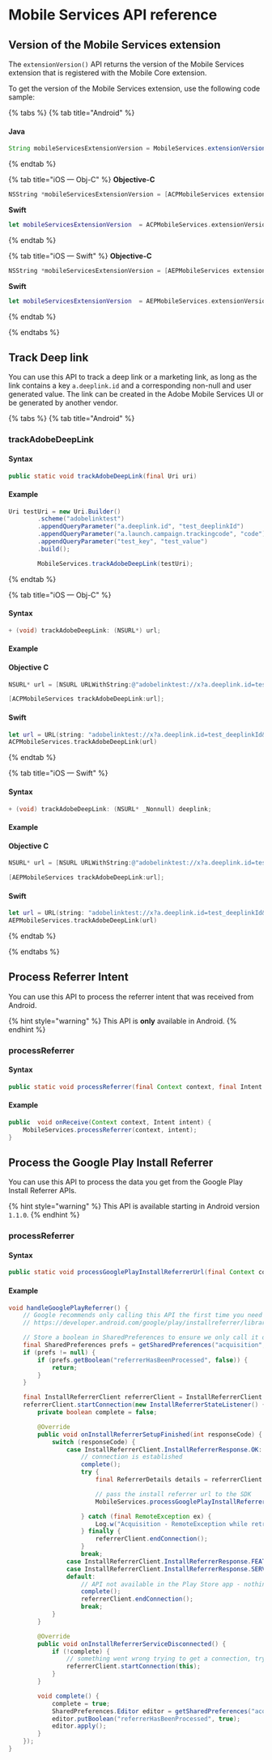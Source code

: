 # Mobile Services API reference

## Version of the Mobile Services extension

The `extensionVersion()` API returns the version of the Mobile Services extension that is registered with the Mobile Core extension.

To get the version of the Mobile Services extension, use the following code sample:

{% tabs %}
{% tab title="Android" %}
#### Java

```java
String mobileServicesExtensionVersion = MobileServices.extensionVersion();
```
{% endtab %}

{% tab title="iOS — Obj-C" %}
**Objective-C**

```objectivec
NSString *mobileServicesExtensionVersion = [ACPMobileServices extensionVersion];
```

**Swift**

```swift
let mobileServicesExtensionVersion  = ACPMobileServices.extensionVersion()
```
{% endtab %}

{% tab title="iOS — Swift" %}
**Objective-C**

```objectivec
NSString *mobileServicesExtensionVersion = [AEPMobileServices extensionVersion];
```

**Swift**

```swift
let mobileServicesExtensionVersion  = AEPMobileServices.extensionVersion()
```

{% endtab %}

{% endtabs %}

## Track Deep link <a id="trackdeeplink"></a>

You can use this API to track a deep link or a marketing link, as long as the link contains a key `a.deeplink.id` and a corresponding non-null and user generated value. The link can be created in the Adobe Mobile Services UI or be generated by another vendor.

{% tabs %}
{% tab title="Android" %}
### trackAdobeDeepLink

#### Syntax

```java
public static void trackAdobeDeepLink(final Uri uri)
```

#### Example

```java
Uri testUri = new Uri.Builder()
        .scheme("adobelinktest")
        .appendQueryParameter("a.deeplink.id", "test_deeplinkId")
        .appendQueryParameter("a.launch.campaign.trackingcode", "code")
        .appendQueryParameter("test_key", "test_value")        
        .build();

        MobileServices.trackAdobeDeepLink(testUri);
```
{% endtab %}

{% tab title="iOS — Obj-C" %}
#### Syntax

```objectivec
+ (void) trackAdobeDeepLink: (NSURL*) url;
```

#### Example

#### Objective C

```objectivec
NSURL* url = [NSURL URLWithString:@"adobelinktest://x?a.deeplink.id=test_deeplinkId&a.launch.campaign.trackingcode=code&test_key=test_value"];

[ACPMobileServices trackAdobeDeepLink:url];
```

#### Swift

```swift
let url = URL(string: "adobelinktest://x?a.deeplink.id=test_deeplinkId&a.launch.campaign.trackingcode=code&test_key=test_value")!
ACPMobileServices.trackAdobeDeepLink(url)
```
{% endtab %}

{% tab title="iOS — Swift" %}

#### Syntax

```objectivec
+ (void) trackAdobeDeepLink: (NSURL* _Nonnull) deeplink;
```

#### Example

#### Objective C

```objectivec
NSURL* url = [NSURL URLWithString:@"adobelinktest://x?a.deeplink.id=test_deeplinkId&a.launch.campaign.trackingcode=code&test_key=test_value"];

[AEPMobileServices trackAdobeDeepLink:url];
```

#### Swift

```swift
let url = URL(string: "adobelinktest://x?a.deeplink.id=test_deeplinkId&a.launch.campaign.trackingcode=code&test_key=test_value")!
AEPMobileServices.trackAdobeDeepLink(url)
```

{% endtab %}

{% endtabs %}

## Process Referrer Intent

You can use this API to process the referrer intent that was received from Android.

{% hint style="warning" %}
This API is **only** available in Android.
{% endhint %}

### processReferrer

#### Syntax

```java
public static void processReferrer(final Context context, final Intent intent)
```

#### Example

```java
public  void onReceive(Context context, Intent intent) {
    MobileServices.processReferrer(context, intent);
}
```

## Process the Google Play Install Referrer

You can use this API to process the data you get from the Google Play Install Referrer APIs.

{% hint style="warning" %}
This API is available starting in Android version `1.1.0`.
{% endhint %}

### processReferrer

#### Syntax

```java
public static void processGooglePlayInstallReferrerUrl(final Context context, final Intent intent)
```

#### Example

```java
void handleGooglePlayReferrer() {
    // Google recommends only calling this API the first time you need it:
    // https://developer.android.com/google/play/installreferrer/library#install-referrer

    // Store a boolean in SharedPreferences to ensure we only call it once.
    final SharedPreferences prefs = getSharedPreferences("acquisition", 0);
    if (prefs != null) {
        if (prefs.getBoolean("referrerHasBeenProcessed", false)) {
            return;
        }
    }

    final InstallReferrerClient referrerClient = InstallReferrerClient.newBuilder(getApplicationContext()).build();
    referrerClient.startConnection(new InstallReferrerStateListener() {
        private boolean complete = false;

        @Override
        public void onInstallReferrerSetupFinished(int responseCode) {
            switch (responseCode) {
                case InstallReferrerClient.InstallReferrerResponse.OK:
                    // connection is established
                    complete();
                    try {
                        final ReferrerDetails details = referrerClient.getInstallReferrer();                        

                        // pass the install referrer url to the SDK
                        MobileServices.processGooglePlayInstallReferrerUrl(details.getInstallReferrer());

                    } catch (final RemoteException ex) {
                        Log.w("Acquisition - RemoteException while retrieving referrer information (%s)", ex.getLocalizedMessage() == null ? "unknown" : ex.getLocalizedMessage());
                    } finally {
                        referrerClient.endConnection();
                    }
                    break;
                case InstallReferrerClient.InstallReferrerResponse.FEATURE_NOT_SUPPORTED:
                case InstallReferrerClient.InstallReferrerResponse.SERVICE_UNAVAILABLE:
                default:
                    // API not available in the Play Store app - nothing to do here
                    complete();
                    referrerClient.endConnection();
                    break;
            }
        }

        @Override
        public void onInstallReferrerServiceDisconnected() {
            if (!complete) {
                // something went wrong trying to get a connection, try again
                referrerClient.startConnection(this);
            }
        }

        void complete() {
            complete = true;
            SharedPreferences.Editor editor = getSharedPreferences("acquisition", 0).edit();
            editor.putBoolean("referrerHasBeenProcessed", true);
            editor.apply();
        }
    });
}
```

